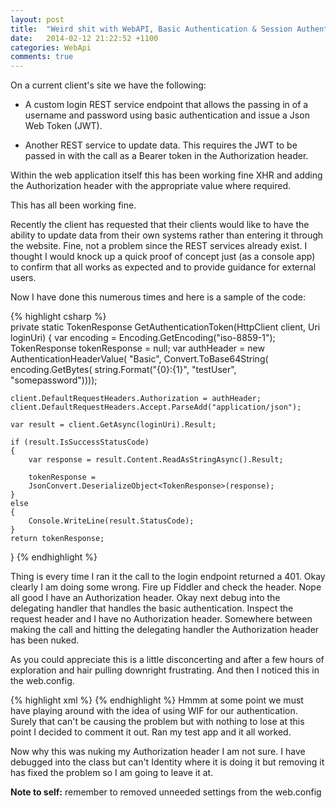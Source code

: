 ```yaml
---
layout: post
title:  "Weird shit with WebAPI, Basic Authentication & Session Authentication Modules"
date:   2014-02-12 21:22:52 +1100
categories: WebApi
comments: true
---
```

On a current client's site we have the following:

* A custom login REST service endpoint that allows the passing in of a username and password using basic authentication and issue a Json Web Token (JWT).

* Another REST service to update data. This requires the JWT to be passed in with the call as a Bearer token in the Authorization header.

Within the web application itself this has been working fine XHR and adding the Authorization header with the appropriate value where required. 

This has all been working fine. 

Recently the client has requested that their clients would like to have the ability to update data from their own systems rather than entering it through the website. Fine, not a problem since the REST services already exist. I thought I would knock up a quick proof of concept just (as a console app) to confirm that all works as expected and to provide guidance for external users.

Now I have done this numerous times and here is a sample of the code:

{% highlight csharp %}	
private static TokenResponse GetAuthenticationToken(HttpClient client, 
        Uri loginUri)
{
    var encoding = Encoding.GetEncoding("iso-8859-1");
    TokenResponse tokenResponse = null;
    var authHeader = new AuthenticationHeaderValue(
    "Basic", 
    Convert.ToBase64String(
    encoding.GetBytes(
        string.Format("{0}:{1}", "testUser", "somepassword"))));

    client.DefaultRequestHeaders.Authorization = authHeader;
    client.DefaultRequestHeaders.Accept.ParseAdd("application/json");

    var result = client.GetAsync(loginUri).Result;

    if (result.IsSuccessStatusCode)
    {
        var response = result.Content.ReadAsStringAsync().Result;

        tokenResponse = 
        JsonConvert.DeserializeObject<TokenResponse>(response);
    }
    else
    {
        Console.WriteLine(result.StatusCode);
    }
    return tokenResponse;
}
{% endhighlight %}

Thing is every time I ran it the call to the login endpoint returned a 401.
Okay clearly I am doing some wrong. Fire up Fiddler and check the header. Nope all good I have an Authorization header. Okay next debug into the delegating handler that handles the basic authentication. Inspect the request header and I have no Authorization header. Somewhere between making the call and hitting the delegating handler the Authorization header has been nuked.

As you could appreciate this is a little disconcerting and after a few hours of exploration and hair pulling downright frustrating. And then I noticed this in the web.config.

{% highlight xml %}
<add name="SessionAuthenticationModule" 
     type="System.IdentityModel.Services.SessionAuthenticationModule, System.IdentityModel.Services, Version=4.0.0.0, Culture=neutral, PublicKeyToken=B77A5C561934E089" />
 {% endhighlight %}
Hmmm at some point we must have playing around with the idea of using WIF for our authentication. Surely that can't be causing the problem but with nothing to lose at this point I decided to comment it out. Ran my test app and it all worked. 

Now why this was nuking my Authorization header I am not sure. I have debugged into the class but can't Identity where it is doing it but removing it has fixed the problem so I am going to leave it at. 

**Note to self:** remember to removed unneeded settings from the web.config